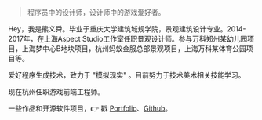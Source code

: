 
> 程序员中的设计师，设计师中的游戏爱好者。

Hey，我是熊义舜。毕业于重庆大学建筑城规学院，景观建筑设计专业。2014-2017年，在上海Aspect Studio工作室任职景观设计师。参与万科郑州某幼儿园项目，上海梦中心B地块项目，杭州蚂蚁金服总部景观项目，上海万科某体育公园项目等。

爱好程序生成技术，致力于 "模拟现实" 。目前努力于技术美术相关技能学习。

现在杭州任职游戏前端工程师。

一些作品和开源软件项目，👉 戳 [Portfolio](/portfolio)、[Github](http://github.com/XJoshua)。 

